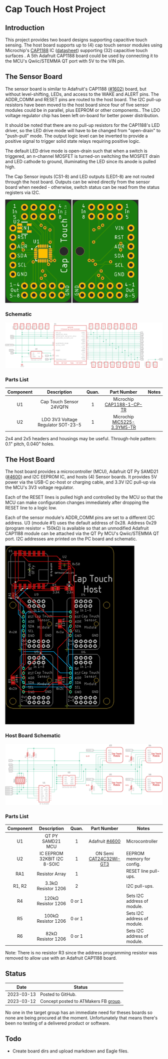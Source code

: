 # Cap Touch Host Project

## Introduction

This project provides two board designs supporting capacitive touch sensing. The host board supports up to (4) cap touch sensor modules using Microchip's [CAP1188](https://www.digikey.com/en/products/detail/microchip-technology/CAP1188-1-CP-TR/3871672) IC ([datasheet](https://ww1.microchip.com/downloads/en/DeviceDoc/00001620C.pdf)) supporting (32) capacitive touch surfaces . A 5th Adafruit CAP1188 board could be used by connecting it to the MCU's Qwiic/STEMMA QT port with 5V to the VIN pin.

## The Sensor Board

The sensor board is similar to Adafruit's CAP1188 ([#1602)](https://www.adafruit.com/product/1602) board, but without level-shifting, LEDs, and access to the WAKE and ALERT pins. The ADDR_COMM and RESET pins are routed to the host board. The I2C pull-up resistors have been moved to the host board since four of five sensor modules could be in parallel, plus EEPROM or other components.. The LDO voltage regulator chip has been left on-board for better power distribution.

It should be noted that there are no pull-up resistors for the CAP1188's LED driver, so the LED drive mode will have to be changed from "open-drain" to "push-pull" mode. The output logic level can be inverted to provide a positive signal to trigger solid state relays requiring positive logic.

The default LED drive mode is open-drain such that when a switch is triggered, an n-channel MOSFET is turned-on switching the MOSFET drain and LED cathode to ground, illuminating the LED since its anode is pulled high.

The Cap Sensor inputs (CS1-8) and LED outputs (LED1-8) are not routed through the host board. Outputs can be wired directly from the sensor board when needed - otherwise, switch status can be read from the status registers via I2C.

<img src="assets/sensor-mfg-top.png" alt="sensor top" style="zoom:50%;" /> <img src="assets/sensor-mfg-bot.png" alt="sensor bottom" style="zoom:50%;" />

### Schematic

![schematic](assets/schematic-sensor.png)

### Parts List

| Component |            Description             | Quan. |                         Part Number                          | Notes |
| :-------: | :--------------------------------: | :---: | :----------------------------------------------------------: | ----- |
|    U1     |      Cap Touch Sensor 24VQFN       |   1   | Microchip [CAP1188-1-CP-TR](https://www.digikey.com/short/jdhph3bp) |       |
|    U2     | LDO 3V3 Voltage Regulator SOT-23-5 |   1   | Microchip [MIC5225-3.3YM5-TR](https://www.digikey.com/short/h5855rbn) |       |

2x4 and 2x5 headers and housings may be useful. Through-hole pattern: 0.1" pitch, 0.040" holes.

##  The Host Board

The host board provides a microcontroller (MCU), Adafruit QT Py SAMD21 ([#4600](https://www.adafruit.com/product/4600)) and I2C EEPROM IC, and hosts (4) Sensor boards. It provides 5V power via the USB-C pc-host or charging cable, and 3.3V I2C pull-up via the MCU's 3V3 voltage regulator.

Each of the RESET lines is pulled high and controlled by the MCU so that the MCU can make configuration changes immediately after dropping the RESET line to a logic low.

Each of the sensor module's ADDR_COMM pins are set to a different I2C address. U3 (module #1) uses the default address of 0x28. Address 0x29 (program resistor = 150kΩ) is available so that an unmodified Adafruit CAP1188 module can be attached via the QT Py MCU's Qwiic/STEMMA QT port. I2C addresses are printed on the PC board and schematic.

![board top](assets/host-top.png)

### Host Board Schematic

![schematic](assets/schematic-host.png)

### Parts List

| Component |         Description         | Quan.  |                         Part Number                          | Notes                       |
| :-------: | :-------------------------: | :----: | :----------------------------------------------------------: | --------------------------- |
|    U1     |      QT PY SAMD21 MCU       |   1    |   Adafruit [#4600](https://www.digikey.com/short/b2fc2jh4)   | Microcontroller             |
|    U2     | IC EEPROM 32KBIT I2C 8-SOIC |   1    | ON Semi [CAT24C32WI-GT3](https://www.digikey.com/short/5h0p7b04) | EEPROM memory for config.   |
|    RA1    |       Resistor Array        |   1    |                                                              | RESET line pull-ups.        |
|  R1, R2   |     3.3kΩ Resistor 1206     |   2    |                                                              | I2C pull-ups.               |
|    R4     |     120kΩ Resistor 1206     | 0 or 1 |                                                              | Sets I2C address of module. |
|    R5     |     100kΩ Resistor 1206     | 0 or 1 |                                                              | Sets I2C address of module. |
|    R6     |     82kΩ Resistor 1206      | 0 or 1 |                                                              | Sets I2C address of module. |

Note: There is no resistor R3 since the address programming resistor was removed to allow use with an Adafruit CAP1188 board.

## Status

|    Date    | Status                                                       |
| :--------: | ------------------------------------------------------------ |
| 2023-03-13 | Posted to GitHub.                                            |
| 2023-03-12 | Concept posted to ATMakers FB [group](https://www.facebook.com/groups/ATMakers). |

No one in the target group has an immediate need for theses boards so none are being procured at the moment. Unfortunately that means there's been no testing of a delivered product or software.

## Todo

* Create board dirs and upload markdown and Eagle files.
